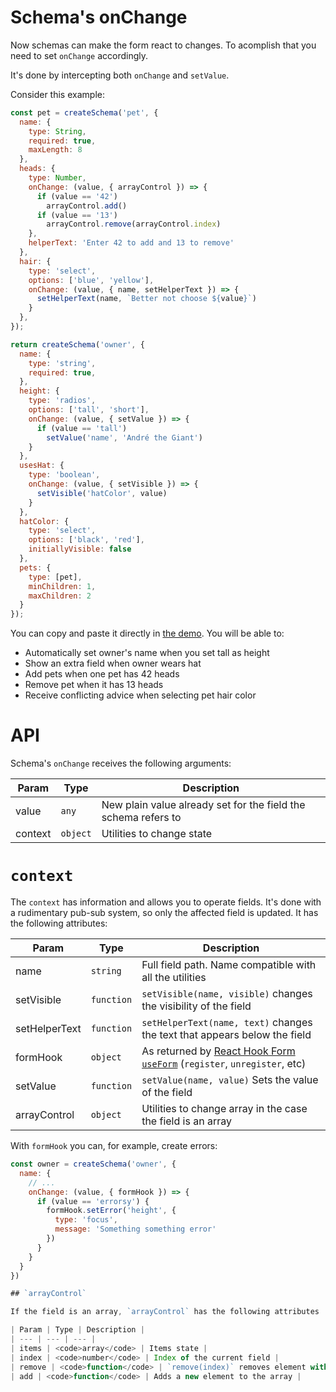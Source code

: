 # Schema's onChange

Now schemas can make the form react to changes. To acomplish that you need to set `onChange` accordingly.

It's done by intercepting both `onChange` and `setValue`.

Consider this example:

```javascript
const pet = createSchema('pet', {
  name: {
    type: String,
    required: true,
    maxLength: 8
  },
  heads: {
    type: Number,
    onChange: (value, { arrayControl }) => {
      if (value == '42')
        arrayControl.add()
      if (value == '13')
        arrayControl.remove(arrayControl.index)
    },
    helperText: 'Enter 42 to add and 13 to remove'
  },
  hair: {
    type: 'select',
    options: ['blue', 'yellow'],
    onChange: (value, { name, setHelperText }) => {
      setHelperText(name, `Better not choose ${value}`)
    }
  },
});

return createSchema('owner', {
  name: {
    type: 'string',
    required: true,
  },
  height: {
    type: 'radios',
    options: ['tall', 'short'],
    onChange: (value, { setValue }) => {
      if (value == 'tall')
        setValue('name', 'André the Giant')
    }
  },
  usesHat: {
    type: 'boolean',
    onChange: (value, { setVisible }) => {
      setVisible('hatColor', value)
    }
  },
  hatColor: {
    type: 'select',
    options: ['black', 'red'],
    initiallyVisible: false
  },
  pets: {
    type: [pet],
    minChildren: 1,
    maxChildren: 2
  }
});
```

You can copy and paste it directly in [the demo](https://dgonz64.github.io/react-hook-form-auto-demo/demo/). You will be able to:

* Automatically set owner's name when you set tall as height
* Show an extra field when owner wears hat
* Add pets when one pet has 42 heads
* Remove pet when it has 13 heads
* Receive conflicting advice when selecting pet hair color

# API

Schema's `onChange` receives the following arguments:

| Param | Type | Description |
| --- | --- | --- |
| value | <code>any</code> | New plain value already set for the field the schema refers to |
| context | <code>object</code> | Utilities to change state |

# `context`

The `context` has information and allows you to operate fields. It's done with a rudimentary pub-sub system, so only the affected field is updated. It has the following attributes:

| Param | Type | Description |
| --- | --- | --- |
| name | <code>string</code> | Full field path. Name compatible with all the utilities |
| setVisible | <code>function</code> | `setVisible(name, visible)` changes the visibility of the field |
| setHelperText | <code>function</code> | `setHelperText(name, text)` changes the text that appears below the field |
| formHook | <code>object</code> | As returned by [React Hook Form `useForm`](https://react-hook-form.com/api/useform) (`register`, `unregister`, etc) |
| setValue | <code>function</code> | `setValue(name, value)` Sets the value of the field |
| arrayControl | <code>object</code> | Utilities to change array in the case the field is an array |

With `formHook` you can, for example, create errors:

```javascript
const owner = createSchema('owner', {
  name: {
    // ...
    onChange: (value, { formHook }) => {
      if (value == 'errorsy') {
        formHook.setError('height', {
          type: 'focus',
          message: 'Something something error'
        })
      }
    }
  }
})

## `arrayControl`

If the field is an array, `arrayControl` has the following attributes

| Param | Type | Description |
| --- | --- | --- |
| items | <code>array</code> | Items state |
| index | <code>number</code> | Index of the current field |
| remove | <code>function</code> | `remove(index)` removes element with index `index` |
| add | <code>function</code> | Adds a new element to the array |
